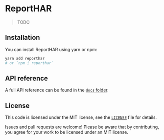 # ReportHAR

> TODO

<!-- TODO: A longer introduction to the module. -->

## Installation

You can install ReportHAR using yarn or npm:

```sh
yarn add reporthar
# or `npm i reporthar`
```

## API reference

A full API reference can be found in the [`docs` folder](/docs/README.md).

<!--
## Example usage

TODO: Describe the usage example(s).

```ts
// TODO: Example code.
```
-->

## License

This code is licensed under the MIT license, see the [`LICENSE`](LICENSE) file for details.

Issues and pull requests are welcome! Please be aware that by contributing, you agree for your work to be licensed under an MIT license.
